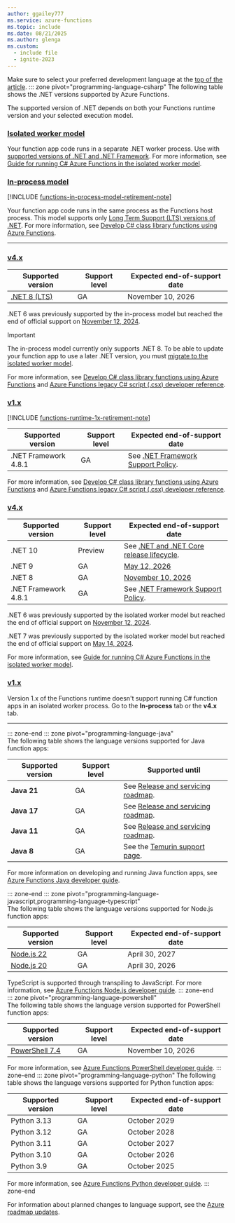 ```yaml
---
author: ggailey777
ms.service: azure-functions
ms.topic: include
ms.date: 08/21/2025
ms.author: glenga
ms.custom:
  - include file
  - ignite-2023
---
```

Make sure to select your preferred development language at the [top of the article](#top).
::: zone pivot="programming-language-csharp"
The following table shows the .NET versions supported by Azure Functions.

The supported version of .NET depends on both your Functions runtime version and your selected execution model.

### [Isolated worker model](#tab/isolated-process)

Your function app code runs in a separate .NET worker process. Use with [supported versions of .NET and .NET Framework](../articles/azure-functions/dotnet-isolated-process-guide.md#supported-versions). For more information, see [Guide for running C# Azure Functions in the isolated worker model](../articles/azure-functions/dotnet-isolated-process-guide.md).

### [In-process model](#tab/in-process)

[!INCLUDE [functions-in-process-model-retirement-note](./functions-in-process-model-retirement-note.md)]

Your function app code runs in the same process as the Functions host process. This model supports only [Long Term Support (LTS) versions of .NET](../articles/azure-functions/functions-dotnet-class-library.md#supported-versions). For more information, see [Develop C# class library functions using Azure Functions](../articles/azure-functions/functions-dotnet-class-library.md).  

---

### [v4.x](#tab/v4/in-process)

| Supported version | Support level | Expected end-of-support date |
| ---- | ---- |--- |
| [.NET 8 (LTS)][dotnet-policy] | GA | November 10, 2026 |

.NET 6 was previously supported by the in-process model but reached the end of official support on [November 12, 2024][dotnet-policy].

> [!IMPORTANT]
> The in-process model currently only supports .NET 8. To be able to update your function app to use a later .NET version, you must [migrate to the isolated worker model](../articles/azure-functions/migrate-dotnet-to-isolated-model.md).

For more information, see [Develop C# class library functions using Azure Functions](../articles/azure-functions/functions-dotnet-class-library.md) and [Azure Functions legacy C# script (.csx) developer reference](../articles/azure-functions/functions-reference-csharp.md).

### [v1.x](#tab/v1/in-process)

[!INCLUDE [functions-runtime-1x-retirement-note](./functions-runtime-1x-retirement-note.md)]

| Supported version | Support level | Expected end-of-support date |
| ---- | ---- |--- |
| .NET Framework 4.8.1 | GA | See [.NET Framework Support Policy][dotnet-framework-policy]. |
 
For more information, see [Develop C# class library functions using Azure Functions](../articles/azure-functions/functions-dotnet-class-library.md) and [Azure Functions legacy C# script (.csx) developer reference](../articles/azure-functions/functions-reference-csharp.md).

### [v4.x](#tab/v4/isolated-process)

| Supported version | Support level | Expected end-of-support date |
| ---- | ---- |--- |
| .NET 10 | Preview | See [.NET and .NET Core release lifecycle][dotnet-policy]. |
| .NET 9 | GA | [May 12, 2026][dotnet-policy] |
| .NET 8 | GA | [November 10, 2026][dotnet-policy] |
| .NET Framework 4.8.1 | GA | See [.NET Framework Support Policy][dotnet-framework-policy]. |

[dotnet-policy]: https://dotnet.microsoft.com/platform/support/policy/dotnet-core#lifecycle
[dotnet-framework-policy]: https://dotnet.microsoft.com/platform/support/policy/dotnet-framework

.NET 6 was previously supported by the isolated worker model but reached the end of official support on [November 12, 2024][dotnet-policy].

.NET 7 was previously supported by the isolated worker model but reached the end of official support on [May 14, 2024][dotnet-policy].

For more information, see [Guide for running C# Azure Functions in the isolated worker model](../articles/azure-functions/dotnet-isolated-process-guide.md).

### [v1.x](#tab/v1/isolated-process)

Version 1.x of the Functions runtime doesn't support running C# function apps in an isolated worker process. Go to the **In-process** tab or the **v4.x** tab.

---

::: zone-end
::: zone pivot="programming-language-java"  
The following table shows the language versions supported for Java function apps:

| Supported version | Support level | Supported until |
| ---- | ---- |--- |
| **Java 21** | GA | See [Release and servicing roadmap](/java/openjdk/support#release-and-servicing-roadmap). |
| **Java 17** | GA | See [Release and servicing roadmap](/java/openjdk/support#release-and-servicing-roadmap). |
| **Java 11** | GA |See [Release and servicing roadmap](/java/openjdk/support#release-and-servicing-roadmap). |
| **Java 8** | GA | See the [Temurin support page](https://adoptium.net/support/). |

For more information on developing and running Java function apps, see [Azure Functions Java developer guide](../articles/azure-functions/functions-reference-java.md).

::: zone-end
::: zone pivot="programming-language-javascript,programming-language-typescript"  
The following table shows the language versions supported for Node.js function apps:

| Supported version | Support level | Expected end-of-support date |
| ---- | ---- |--- |
| [Node.js 22](https://endoflife.date/nodejs) | GA | April 30, 2027 |
| [Node.js 20](https://endoflife.date/nodejs) | GA | April 30, 2026 |

TypeScript is supported through transpiling to JavaScript. For more information, see [Azure Functions Node.js developer guide](../articles/azure-functions/functions-reference-node.md#supported-versions).
::: zone-end  
::: zone pivot="programming-language-powershell"  
The following table shows the language version supported for PowerShell function apps:

| Supported version | Support level | Expected end-of-support date |
| ---- | ---- |--- |
| [PowerShell 7.4](/powershell/scripting/install/powershell-support-lifecycle#powershell-end-of-support-dates) | GA | November 10, 2026 |

For more information, see [Azure Functions PowerShell developer guide](../articles/azure-functions/functions-reference-powershell.md).
::: zone-end
::: zone pivot="programming-language-python"
The following table shows the language versions supported for Python function apps: 

| Supported version | Support level | Expected end-of-support date |
| ---- | ---- |--- |
| Python 3.13 | GA | October 2029 |
| Python 3.12 | GA | October 2028 |
| Python 3.11 | GA | October 2027 |
| Python 3.10 | GA | October 2026 |
| Python 3.9 | GA | October 2025 |

For more information, see [Azure Functions Python developer guide](../articles/azure-functions/functions-reference-python.md).
::: zone-end

For information about planned changes to language support, see the [Azure roadmap updates](https://techcommunity.microsoft.com/search?q=functions+roadmap).